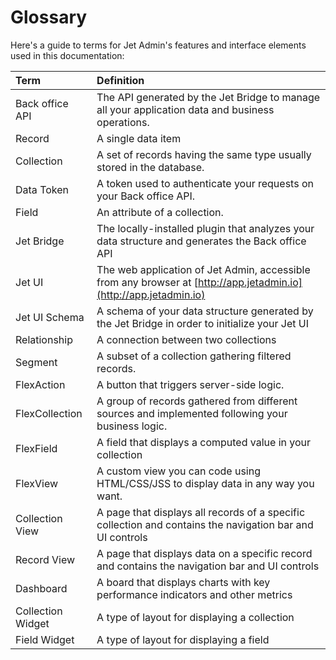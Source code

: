 # Glossary

Here's a guide to terms for Jet Admin's features and interface elements used in this documentation:

| Term | Definition |
| :--- | :--- |
| Back office API | The API generated by the Jet Bridge to manage all your application data and business operations. |
| Record | A single data item |
| Collection | A set of records having the same type usually stored in the database. |
| Data Token | A token used to authenticate your requests on your Back office API. |
| Field | An attribute of a collection. |
| Jet Bridge | The locally-installed plugin that analyzes your data structure and generates the Back office API |
| Jet UI | The web application of Jet Admin, accessible from any browser at [http://app.jetadmin.io](http://app.jetadmin.io) |
| Jet UI Schema | A schema of your data structure generated by the Jet Bridge in order to initialize your Jet UI |
| Relationship | A connection between two collections |
| Segment | A subset of a collection gathering filtered records. |
| FlexAction | A button that triggers server-side logic. |
| FlexCollection | A group of records gathered from different sources and implemented following your business logic. |
| FlexField | A field that displays a computed value in your collection |
| FlexView | A custom view you can code using HTML/CSS/JSS to display data in any way you want. |
| Collection View | A page that displays all records of a specific collection and contains the navigation bar and UI controls |
| Record View | A page that displays data on a specific record and contains the navigation bar and UI controls |
| Dashboard | A board that displays charts with key performance indicators and other metrics |
| Collection Widget | A type of layout for displaying a collection |
| Field Widget | A type of layout for displaying a field |

